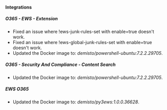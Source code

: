 
#### Integrations
##### O365 - EWS - Extension
- Fixed an issue where !ews-junk-rules-set with enable=true doesn't work.
- Fixed an issue where !ews-global-junk-rules-set with enable=true doesn't work.
- Updated the Docker image to: *demisto/powershell-ubuntu:7.2.2.29705*.
##### O365 - Security And Compliance - Content Search
- Updated the Docker image to: *demisto/powershell-ubuntu:7.2.2.29705*.
##### EWS O365
- Updated the Docker image to: *demisto/py3ews:1.0.0.36628*.
